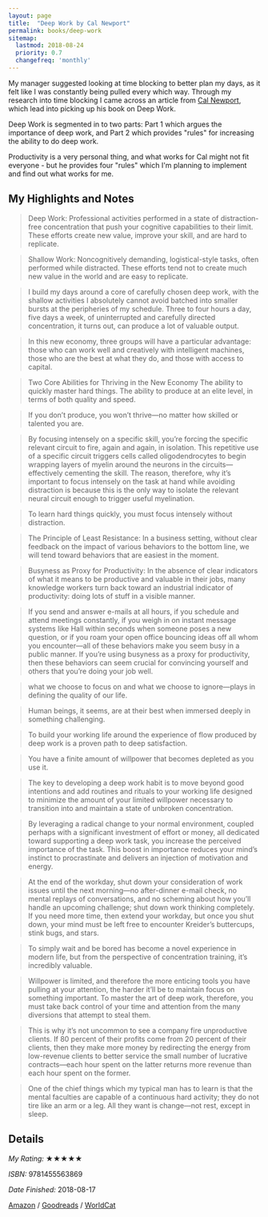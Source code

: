 ```yaml
---
layout: page
title:  "Deep Work by Cal Newport"
permalink: books/deep-work
sitemap:
  lastmod: 2018-08-24
  priority: 0.7
  changefreq: 'monthly'
---
```

My manager suggested looking at time blocking to better plan my days, as it felt like I was constantly being pulled every which way. Through my research into time blocking I came across an article from [Cal Newport](http://calnewport.com/blog/2013/12/21/deep-habits-the-importance-of-planning-every-minute-of-your-work-day/), which lead into picking up his book on Deep Work.

Deep Work is segmented in to two parts: Part 1 which argues the importance of deep work, and Part 2 which provides "rules" for increasing the ability to do deep work.

Productivity is a very personal thing, and what works for Cal might not fit everyone - but he provides four "rules" which I'm planning to implement and find out what works for me.

## My Highlights and Notes

>Deep Work: Professional activities performed in a state of distraction-free concentration that push your cognitive capabilities to their limit. These efforts create new value, improve your skill, and are hard to replicate.

>Shallow Work: Noncognitively demanding, logistical-style tasks, often performed while distracted. These efforts tend not to create much new value in the world and are easy to replicate.

>I build my days around a core of carefully chosen deep work, with the shallow activities I absolutely cannot avoid batched into smaller bursts at the peripheries of my schedule. Three to four hours a day, five days a week, of uninterrupted and carefully directed concentration, it turns out, can produce a lot of valuable output.

>In this new economy, three groups will have a particular advantage: those who can work well and creatively with intelligent machines, those who are the best at what they do, and those with access to capital.

>Two Core Abilities for Thriving in the New Economy The ability to quickly master hard things. The ability to produce at an elite level, in terms of both quality and speed.

>If you don’t produce, you won’t thrive—no matter how skilled or talented you are.

>By focusing intensely on a specific skill, you’re forcing the specific relevant circuit to fire, again and again, in isolation. This repetitive use of a specific circuit triggers cells called oligodendrocytes to begin wrapping layers of myelin around the neurons in the circuits—effectively cementing the skill. The reason, therefore, why it’s important to focus intensely on the task at hand while avoiding distraction is because this is the only way to isolate the relevant neural circuit enough to trigger useful myelination.

>To learn hard things quickly, you must focus intensely without distraction.

>The Principle of Least Resistance: In a business setting, without clear feedback on the impact of various behaviors to the bottom line, we will tend toward behaviors that are easiest in the moment.

>Busyness as Proxy for Productivity: In the absence of clear indicators of what it means to be productive and valuable in their jobs, many knowledge workers turn back toward an industrial indicator of productivity: doing lots of stuff in a visible manner.

>If you send and answer e-mails at all hours, if you schedule and attend meetings constantly, if you weigh in on instant message systems like Hall within seconds when someone poses a new question, or if you roam your open office bouncing ideas off all whom you encounter—all of these behaviors make you seem busy in a public manner. If you’re using busyness as a proxy for productivity, then these behaviors can seem crucial for convincing yourself and others that you’re doing your job well.
   
>what we choose to focus on and what we choose to ignore—plays in defining the quality of our life.

>Human beings, it seems, are at their best when immersed deeply in something challenging.

>To build your working life around the experience of flow produced by deep work is a proven path to deep satisfaction.

>You have a finite amount of willpower that becomes depleted as you use it.

>The key to developing a deep work habit is to move beyond good intentions and add routines and rituals to your working life designed to minimize the amount of your limited willpower necessary to transition into and maintain a state of unbroken concentration.

>By leveraging a radical change to your normal environment, coupled perhaps with a significant investment of effort or money, all dedicated toward supporting a deep work task, you increase the perceived importance of the task. This boost in importance reduces your mind’s instinct to procrastinate and delivers an injection of motivation and energy.

>At the end of the workday, shut down your consideration of work issues until the next morning—no after-dinner e-mail check, no mental replays of conversations, and no scheming about how you’ll handle an upcoming challenge; shut down work thinking completely. If you need more time, then extend your workday, but once you shut down, your mind must be left free to encounter Kreider’s buttercups, stink bugs, and stars.

>To simply wait and be bored has become a novel experience in modern life, but from the perspective of concentration training, it’s incredibly valuable.

>Willpower is limited, and therefore the more enticing tools you have pulling at your attention, the harder it’ll be to maintain focus on something important. To master the art of deep work, therefore, you must take back control of your time and attention from the many diversions that attempt to steal them.

>This is why it’s not uncommon to see a company fire unproductive clients. If 80 percent of their profits come from 20 percent of their clients, then they make more money by redirecting the energy from low-revenue clients to better service the small number of lucrative contracts—each hour spent on the latter returns more revenue than each hour spent on the former.

>One of the chief things which my typical man has to learn is that the mental faculties are capable of a continuous hard activity; they do not tire like an arm or a leg. All they want is change—not rest, except in sleep.

## Details

*My Rating:* ★★★★★

*ISBN:* 9781455563869

*Date Finished:* 2018-08-17

[Amazon](https://www.amazon.com/dp/1455586692) / [Goodreads](https://www.goodreads.com/book/show/25744928) / [WorldCat](https://www.worldcat.org/oclc/908704985)
